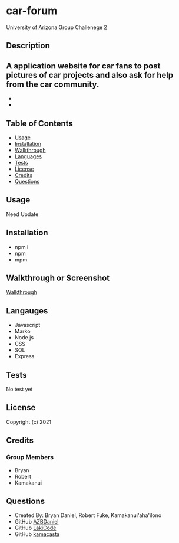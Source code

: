 # car-forum
University of Arizona Group Challenege 2

## Description
A application website for car fans to post pictures of car projects and also ask for help from the car community.
- 
- 
- 


## Table of Contents

- [Usage](#usage)
- [Installation](#installation)
- [Walkthrough](#walkthrough)
- [Languages](#languages)
- [Tests](#tests)
- [License](#license)
- [Credits](#credits)
- [Questions](#questions)

## Usage
Need Update

## Installation
- npm i
- npm 
- mpm


## Walkthrough or Screenshot
[Walkthrough](https://)

## Langauges
- Javascript
- Marko
- Node.js
- CSS
- SQL
- Express



## Tests
No test yet

## License


Copyright (c) 2021

## Credits
### Group Members
- Bryan
- Robert
- Kamakanui

## Questions

- Created By: Bryan Daniel, Robert Fuke, Kamakanui'aha'ilono
- GitHub [AZBDaniel](https://github.com/AZBDaniel)
- GitHub [LakiCode](https://github.com/LakiCode)
- GitHub [kamacasta](https://github.com/kamacasta)

